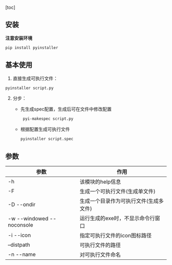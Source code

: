 [toc]

## 安装

**注意安装环境**

```bash
pip install pyinstaller
```

## 基本使用

1. 直接生成可执行文件：

```bash
pyinstaller script.py
```

2. 分步：

   - 先生成spec配置，生成后可在文件中修改配置

     ```bash
      pyi-makespec script.py
     ```

   - 根据配置生成可执行文件

     ```bash
     pyinstaller script.spec
     ```



## 参数

| 参数                        | 作用                                   |
| --------------------------- | -------------------------------------- |
| -h                          | 该模块的help信息                       |
| -F                          | 生成一个可执行文件(生成单文件)         |
| -D  --ondir                 | 生成一个目录作为可执行文件(生成多文件) |
| -w  --windowed  --noconsole | 运行生成的exe时，不显示命令行窗口      |
| -i  --icon                  | 指定可执行文件的icon图标路径           |
| –distpath                   | 可执行文件的路径                       |
| -n  --name                  | 对可执行文件命名                       |